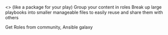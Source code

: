 <<Ansible Roles>> (like a package for your play)
Group your content in roles
Break up large playbooks into smaller manageable files to easily reuse and share them with others

Get Roles from community, Ansible galaxy
